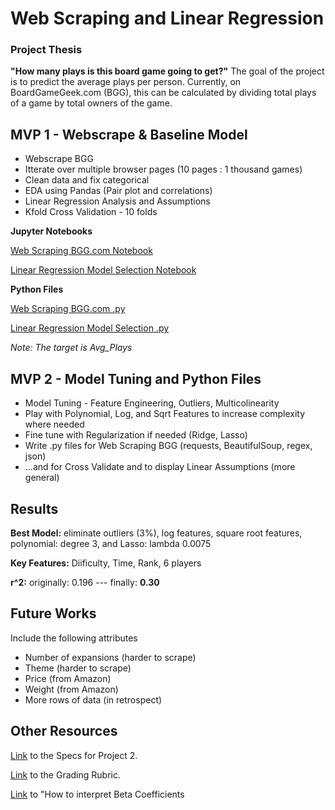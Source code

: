 # Web Scraping and Linear Regression

### Project Thesis
**"How many plays is this board game going to get?"** The goal of the project is to predict the average plays per person. Currently, on BoardGameGeek.com (BGG), this can be calculated by dividing total plays of a game by total owners of the game.

## MVP 1 - Webscrape & Baseline Model

- Webscrape BGG
- Itterate over multiple browser pages (10 pages : 1 thousand games)
- Clean data and fix categorical
- EDA using Pandas (Pair plot and correlations)
- Linear Regression Analysis and Assumptions
- Kfold Cross Validation - 10 folds

**Jupyter Notebooks**

[Web Scraping BGG.com Notebook](https://github.com/er-arcadio/Project2_2020_Metis/blob/master/Scraping_BGG.ipynb)

[Linear Regression Model Selection Notebook](https://github.com/er-arcadio/Project2_2020_Metis/blob/master/BGG_Model.ipynb)

**Python Files**

[Web Scraping BGG.com .py](https://github.com/er-arcadio/Project2_2020_Metis/blob/master/BGG.py)

[Linear Regression Model Selection .py](https://github.com/er-arcadio/Project2_2020_Metis/blob/master/model_selection.py)

*Note: The target is Avg_Plays*
<br>

## MVP 2 - Model Tuning and Python Files
- Model Tuning - Feature Engineering, Outliers, Multicolinearity
- Play with Polynomial, Log, and Sqrt Features to increase complexity where needed
- Fine tune with Regularization if needed (Ridge, Lasso)
- Write .py files for Web Scraping BGG (requests, BeautifulSoup, regex, json)
- ...and for Cross Validate and to display Linear Assumptions (more general)

## Results 

**Best Model:** eliminate outliers (3%), log features, square root features, polynomial: degree 3, and Lasso: lambda 0.0075

**Key Features:** Diificulty, Time, Rank, 6 players

**r^2:** originally: 0.196 --- finally: **0.30**

## Future Works

Include the following attributes 
- Number of expansions (harder to scrape)
- Theme (harder to scrape)
- Price (from Amazon)
- Weight (from Amazon)
- More rows of data (in retrospect)

## Other Resources
[Link](https://github.com/thisismetis/chi20_ds15/blob/master/curriculum/project-02/project-02-introduction/project_02.md) to the Specs for Project 2.

[Link](https://docs.google.com/document/d/1oAJrWNR7HxNJVI2IHUuHArEvBccowLqvPObYbqtH0rs/edit) to the Grading Rubric.

[Link](https://data.library.virginia.edu/interpreting-log-transformations-in-a-linear-model/) to "How to interpret Beta Coefficients
